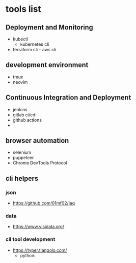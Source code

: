 # tools list
## Deployment and Monitoring
- kubectl
    - kubernetes cli
- terraform cli
- aws cli
## development environment
- tmux
- neovim
## Continuous Integration and Deployment
- jenkins
- gitlab ci/cd
- github actions
- 
## browser automation
- selenium
- puppeteer
- Chrome DevTools Protocol
## cli helpers
### json
- https://github.com/01mf02/jaq
### data
- https://www.visidata.org/
### cli tool development
- https://typer.tiangolo.com/
    - python:

